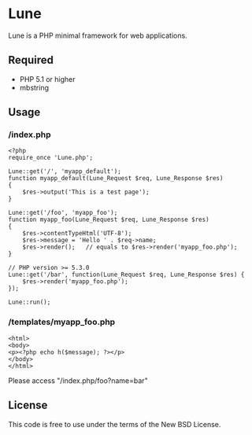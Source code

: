 # Lune

Lune is a PHP minimal framework for web applications.

## Required

 * PHP 5.1 or higher
 * mbstring

## Usage

### /index.php

    <?php
    require_once 'Lune.php';
    
    Lune::get('/', 'myapp_default');
    function myapp_default(Lune_Request $req, Lune_Response $res)
    {
        $res->output('This is a test page');
    }
    
    Lune::get('/foo', 'myapp_foo');
    function myapp_foo(Lune_Request $req, Lune_Response $res)
    {
        $res->contentTypeHtml('UTF-8');
        $res->message = 'Hello ' . $req->name;
        $res->render();   // equals to $res->render('myapp_foo.php');
    }
    
    // PHP version >= 5.3.0
    Lune::get('/bar', function(Lune_Request $req, Lune_Response $res) {
        $res->render('myapp_foo.php');
    });

    Lune::run();

### /templates/myapp_foo.php

    <html>
    <body>
    <p><?php echo h($message); ?></p>
    </body>
    </html>

Please access "/index.php/foo?name=bar"

## License

This code is free to use under the terms of the New BSD License.

